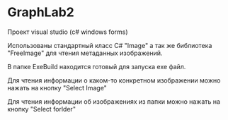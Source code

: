 # GraphLab2

Проект visual studio (c# windows forms) 

Использованы стандартный класс C# "Image" а так же библиотека "FreeImage" для чтения метаданных изображений.

В папке ExeBuild находится готовый для запуска exe файл.

Для чтения информации о каком-то конкретном изображении можно нажать на кнопку "Select Image"

Для чтения информации об изображениях из папки можно нажать на кнопку "Select forlder"
